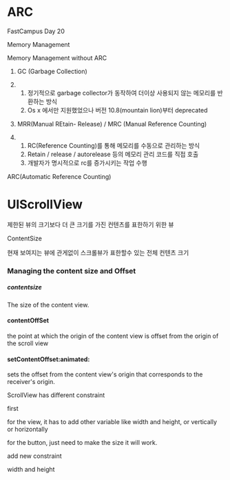 # ARC 

FastCampus Day 20



Memory Management

Memory Management without ARC

1. GC (Garbage Collection)

2. 1. 정기적으로 garbage collector가 동작하여 더이상 사용되지 않는 메모리를 반환하는 방식
   2. Os x 에서만 지원했었으나 버전 10.8(mountain lion)부터 deprecated



1. MRR(Manual REtain- Release) / MRC (Manual Reference Counting)

2. 1. RC(Reference Counting)를 통해 메모리를 수동으로 관리하는 방식
   2. Retain / release / autorelease 등의 메모리 관리 코드를 직접 호출
   3. 개발자가 명시적으로 rc를 증가시키는 작업 수행

ARC(Automatic Reference Counting)



# UIScrollView

제한된 뷰의 크기보다 더 큰 크기를 가진 컨텐츠를 표한하기 위한 뷰



ContentSize

현재 보여지는 뷰에 관게없이 스크롤뷰가 표한할수 있는 전체 컨텐츠 크기



### Managing the content size and Offset

##### contentsize

 The size of the content view.



#### contentOffSet

the point at which the origin of the content view is offset from the origin of the scroll view



#### setContentOffset:animated:

sets the offset from the content view's origin that corresponds to the receiver's origin.



ScrollView has different constraint

first 

for the view, it has to add other variable like width and height, or vertically or horizontally



for the button, just need to make the size it will work. 



add new constraint

width and height























